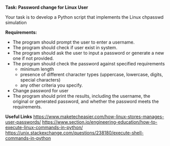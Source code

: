 **Task: Password change for Linux User**

Your task is to develop a Python script that implements the Linux chpasswd simulation

**Requirements:**

- The program should prompt the user to enter a username.
- The program should check if user exist in system.
- The program should ask the user to input a password or generate a new one if not provided.
- The program should check the password against specified requirements
  - minimum length
  - presence of different character types (uppercase, lowercase, digits, special characters)
  - any other criteria you specify.
- Change password for user
- The program should print the results, including the username, the original or generated password, and whether the password meets the requirements.



**Useful Links**
https://www.maketecheasier.com/how-linux-stores-manages-user-passwords/
https://www.section.io/engineering-education/how-to-execute-linux-commands-in-python/
https://unix.stackexchange.com/questions/238180/execute-shell-commands-in-python